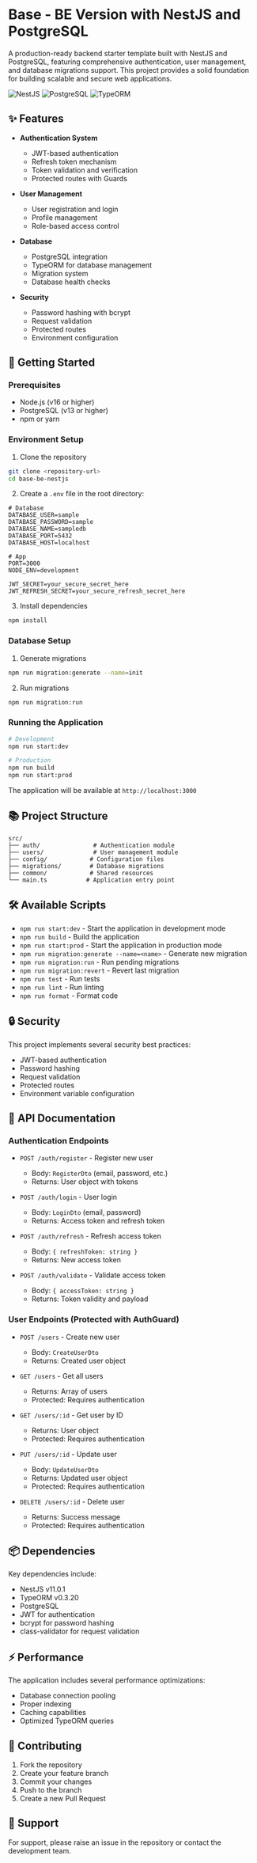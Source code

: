 # Base - BE Version with NestJS and PostgreSQL

A production-ready backend starter template built with NestJS and PostgreSQL, featuring comprehensive authentication, user management, and database migrations support. This project provides a solid foundation for building scalable and secure web applications.

![NestJS](https://img.shields.io/badge/NestJS-11.0.1-red)
![PostgreSQL](https://img.shields.io/badge/PostgreSQL-Latest-blue)
![TypeORM](https://img.shields.io/badge/TypeORM-0.3.20-green)

## ✨ Features

- **Authentication System**
  - JWT-based authentication
  - Refresh token mechanism
  - Token validation and verification
  - Protected routes with Guards
  
- **User Management**
  - User registration and login
  - Profile management
  - Role-based access control

- **Database**
  - PostgreSQL integration
  - TypeORM for database management
  - Migration system
  - Database health checks

- **Security**
  - Password hashing with bcrypt
  - Request validation
  - Protected routes
  - Environment configuration

## 🚀 Getting Started

### Prerequisites

- Node.js (v16 or higher)
- PostgreSQL (v13 or higher)
- npm or yarn

### Environment Setup

1. Clone the repository
```bash
git clone <repository-url>
cd base-be-nestjs
```

2. Create a `.env` file in the root directory:
```env
# Database
DATABASE_USER=sample
DATABASE_PASSWORD=sample
DATABASE_NAME=sampledb
DATABASE_PORT=5432
DATABASE_HOST=localhost

# App
PORT=3000
NODE_ENV=development

JWT_SECRET=your_secure_secret_here
JWT_REFRESH_SECRET=your_secure_refresh_secret_here
```

3. Install dependencies
```bash
npm install
```

### Database Setup

1. Generate migrations
```bash
npm run migration:generate --name=init
```

2. Run migrations
```bash
npm run migration:run
```

### Running the Application

```bash
# Development
npm run start:dev

# Production
npm run build
npm run start:prod
```

The application will be available at `http://localhost:3000`

## 📚 Project Structure

```
src/
├── auth/               # Authentication module
├── users/              # User management module
├── config/            # Configuration files
├── migrations/        # Database migrations
├── common/            # Shared resources
└── main.ts           # Application entry point
```

## 🛠️ Available Scripts

- `npm run start:dev` - Start the application in development mode
- `npm run build` - Build the application
- `npm run start:prod` - Start the application in production mode
- `npm run migration:generate --name=<name>` - Generate new migration
- `npm run migration:run` - Run pending migrations
- `npm run migration:revert` - Revert last migration
- `npm run test` - Run tests
- `npm run lint` - Run linting
- `npm run format` - Format code

## 🔒 Security

This project implements several security best practices:
- JWT-based authentication
- Password hashing
- Request validation
- Protected routes
- Environment variable configuration

## 🚧 API Documentation

### Authentication Endpoints
- `POST /auth/register` - Register new user
  - Body: `RegisterDto` (email, password, etc.)
  - Returns: User object with tokens

- `POST /auth/login` - User login
  - Body: `LoginDto` (email, password)
  - Returns: Access token and refresh token

- `POST /auth/refresh` - Refresh access token
  - Body: `{ refreshToken: string }`
  - Returns: New access token

- `POST /auth/validate` - Validate access token
  - Body: `{ accessToken: string }`
  - Returns: Token validity and payload

### User Endpoints (Protected with AuthGuard)
- `POST /users` - Create new user
  - Body: `CreateUserDto`
  - Returns: Created user object

- `GET /users` - Get all users
  - Returns: Array of users
  - Protected: Requires authentication

- `GET /users/:id` - Get user by ID
  - Returns: User object
  - Protected: Requires authentication

- `PUT /users/:id` - Update user
  - Body: `UpdateUserDto`
  - Returns: Updated user object
  - Protected: Requires authentication

- `DELETE /users/:id` - Delete user
  - Returns: Success message
  - Protected: Requires authentication

## 📦 Dependencies

Key dependencies include:
- NestJS v11.0.1
- TypeORM v0.3.20
- PostgreSQL
- JWT for authentication
- bcrypt for password hashing
- class-validator for request validation

## ⚡ Performance

The application includes several performance optimizations:
- Database connection pooling
- Proper indexing
- Caching capabilities
- Optimized TypeORM queries

## 🤝 Contributing

1. Fork the repository
2. Create your feature branch
3. Commit your changes
4. Push to the branch
5. Create a new Pull Request

## 🌟 Support

For support, please raise an issue in the repository or contact the development team.